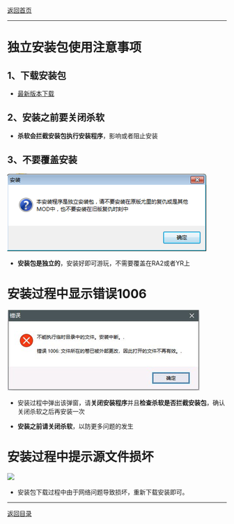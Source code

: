 [返回首页](/index.md)

***

# 独立安装包使用注意事项

## 1、下载安装包

- [最新版本下载](./Latest-version.md)

## 2、安装之前要关闭杀软

- **杀软会拦截安装包执行安装程序**，影响或者阻止安装

## 3、不要覆盖安装

![a](../img/azbjc1.png)

- **安装包是独立的**，安装好即可游玩，不需要覆盖在RA2或者YR上


# 安装过程中显示错误1006

![a](../img/1006.jpg)

- 安装过程中弹出该弹窗，请**关闭安装程序**并且**检查杀软是否拦截安装包**，确认关闭杀软之后再安装一次

- **安装之前请关闭杀软**，以防更多问题的发生

# 安装过程中提示源文件损坏
![](filecorrupted.jpg)

- 安装包下载过程中由于网络问题导致损坏，重新下载安装即可。

***
[返回目录](/QuestionNAnswer/index.md#install-problem)
